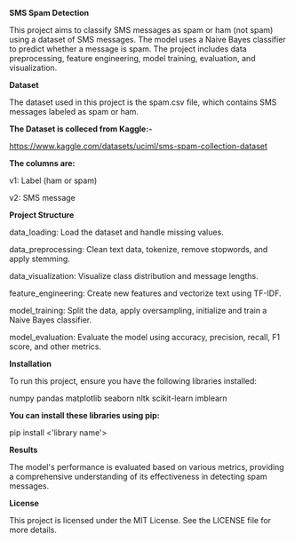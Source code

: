 **SMS Spam Detection**

This project aims to classify SMS messages as spam or ham (not spam) using a dataset of SMS messages. The model uses a Naive Bayes classifier to predict whether a message is spam. The project includes data preprocessing, feature engineering, model training, evaluation, and visualization.

**Dataset**

The dataset used in this project is the spam.csv file, 
which contains SMS messages labeled as spam or ham. 

**The Dataset is colleced from Kaggle:-**

https://www.kaggle.com/datasets/uciml/sms-spam-collection-dataset

**The columns are:**

v1: Label (ham or spam)

v2: SMS message

**Project Structure**

data_loading: Load the dataset and handle missing values.

data_preprocessing: Clean text data, tokenize, remove stopwords, and apply stemming.

data_visualization: Visualize class distribution and message lengths.

feature_engineering: Create new features and vectorize text using TF-IDF.

model_training: Split the data, apply oversampling, initialize and train a Naive Bayes classifier.

model_evaluation: Evaluate the model using accuracy, precision, recall, F1 score, and other metrics.


**Installation**

To run this project, ensure you have the following libraries installed:

numpy
pandas
matplotlib
seaborn
nltk
scikit-learn
imblearn

**You can install these libraries using pip:**

pip install <'library name'>

**Results**

The model's performance is evaluated based on various metrics, 
providing a comprehensive understanding of its effectiveness in detecting spam messages.

**License**

This project is licensed under the MIT License. See the LICENSE file for more details.
